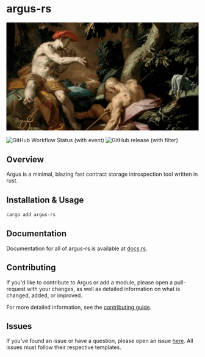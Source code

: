 # argus-rs

![splash preview](./preview.png?raw=true)

![GitHub Workflow Status (with event)](https://img.shields.io/github/actions/workflow/status/jon-becker/argus-rs/tests.yml?label=Unit%20Tests)
![GitHub release (with filter)](https://img.shields.io/github/v/release/jon-becker/argus-rs?color=success&label=Latest%20Version)


## Overview

Argus is a minimal, blazing fast contract storage introspection tool written in rust.

## Installation & Usage

```bash
cargo add argus-rs
```

## Documentation

Documentation for all of argus-rs is available at [docs.rs](https://docs.rs/argus-rs).

## Contributing

If you'd like to contribute to Argus or add a module, please open a pull-request with your changes, as well as detailed information on what is changed, added, or improved.

For more detailed information, see the [contributing guide](https://jbecker.dev/r/argus-rs/wiki/contributing).

## Issues

If you've found an issue or have a question, please open an issue [here](https://jbecker.dev/r/argus-rs/issues). All issues must follow their respective templates.
